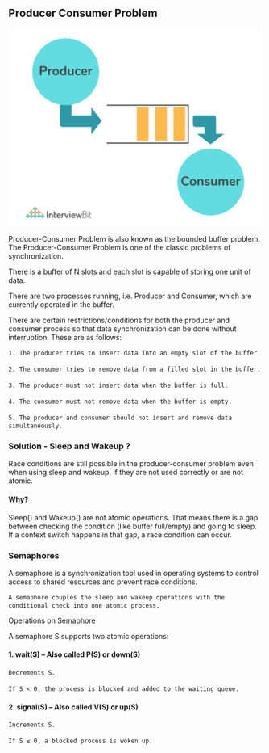 ## Producer Consumer Problem

![alt text](image-3.png)

Producer-Consumer Problem is also known as the bounded buffer problem. The Producer-Consumer Problem is one of the classic problems of synchronization.

There is a buffer of N slots and each slot is capable of storing one unit of data.

There are two processes running, i.e. Producer and Consumer, which are currently operated in the buffer.

There are certain restrictions/conditions for both the producer and consumer process so that data synchronization can be done without interruption. These are as follows:

    1. The producer tries to insert data into an empty slot of the buffer.

    2. The consumer tries to remove data from a filled slot in the buffer.

    3. The producer must not insert data when the buffer is full.

    4. The consumer must not remove data when the buffer is empty.

    5. The producer and consumer should not insert and remove data simultaneously.

### Solution - Sleep and Wakeup ?

Race conditions are still possible in the producer-consumer problem even when using sleep and wakeup, if they are not used correctly or are not atomic.

#### Why?

Sleep() and Wakeup() are not atomic operations. That means there is a gap between checking the condition (like buffer full/empty) and going to sleep. If a context switch happens in that gap, a race condition can occur.

### Semaphores

A semaphore is a synchronization tool used in operating systems to control access to shared resources and prevent race conditions.

    A semaphore couples the sleep and wakeup operations with the conditional check into one atomic process.

Operations on Semaphore

A semaphore S supports two atomic operations:

#### 1. wait(S) – Also called P(S) or down(S)

    Decrements S.

    If S < 0, the process is blocked and added to the waiting queue.

#### 2. signal(S) – Also called V(S) or up(S)

    Increments S.

    If S ≤ 0, a blocked process is woken up.



